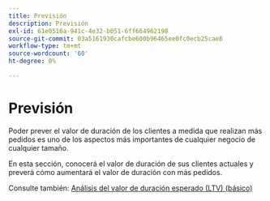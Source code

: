 ```yaml
---
title: Previsión
description: Previsión
exl-id: 61e0516a-941c-4e32-b051-6ff664962198
source-git-commit: 03a5161930cafcbe600b96465ee0fc0ecb25cae8
workflow-type: tm+mt
source-wordcount: '60'
ht-degree: 0%

---
```


# Previsión

Poder prever el valor de duración de los clientes a medida que realizan más pedidos es uno de los aspectos más importantes de cualquier negocio de cualquier tamaño.

En esta sección, conocerá el valor de duración de sus clientes actuales y preverá cómo aumentará el valor de duración con más pedidos.

Consulte también: [Análisis del valor de duración esperado (LTV) (básico)](../../data-analyst/analysis/ess-expected-ltv.md)
